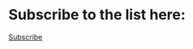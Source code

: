 <h1>Subscribe to the list here:</h1>

<a href="https://subscribe.adblockplus.org?location=https%3A%2F%2Fraw.githubusercontent.com%2FL8X%2FYouTube-Adblock%2Fmain%2Fsigned.txt&amp;title=Youtube-Adblock">Subscribe</a>
